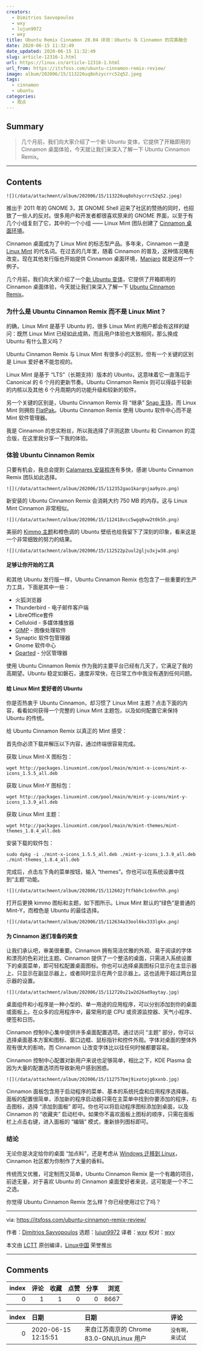 ```yaml
---
creators:
  - Dimitrios Savvopoulos
  - wxy
  - lujun9972
  - wxy
title: Ubuntu Remix Cinnamon 20.04 评测：Ubuntu 与 Cinnamon 的完美融合
date: 2020-06-15 11:32:49
date_updated: 2020-06-15 11:32:49
slug: article-12316-1.html
url: https://linux.cn/article-12316-1.html
url_from: https://itsfoss.com/ubuntu-cinnamon-remix-review/
image: album/202006/15/113226uq8ohzycrrc52q52.jpeg
tags:
  - cinnamon
  - ubuntu
categories:
  - 观点
---
```


## Summary

> 几个月前，我们向大家介绍了一个新 Ubuntu 变体，它提供了开箱即用的 Cinnamon 桌面体验，今天就让我们来深入了解一下 Ubuntu Cinnamon Remix。

***

<!-- more -->

## Contents

`![](/data/attachment/album/202006/15/113226uq8ohzycrrc52q52.jpeg)`

推出于 2011 年的 GNOME 3，其 GNOME Shell 迎来了社区的赞扬的同时，也招致了一些人的反对。很多用户和开发者都很喜欢原来的 GNOME 界面，以至于有几个小组复刻了它，其中的一个小组 —— Linux Mint 团队创建了 [Cinnamon 桌面环境](https://en.wikipedia.org/wiki/Cinnamon_(desktop_environment))。

Cinnamon 桌面成为了 Linux Mint 的标志型产品。多年来，Cinnamon 一直是 [Linux Mint](https://www.linuxmint.com/) 的代名词。在过去的几年里，随着 Cinnamon 的普及，这种情况略有改变。现在其他发行版也开始提供 Cinnamon 桌面环境，[Manjaro](https://manjaro.org/) 就是这样一个例子。

几个月前，我们向大家介绍了一个[新 Ubuntu 变体](https://itsfoss.com/ubuntudde/)，它提供了开箱即用的 Cinnamon 桌面体验，今天就让我们来深入了解一下 [Ubuntu Cinnamon Remix](https://ubuntucinnamon.org/)。

### 为什么是 Ubuntu Cinnamon Remix 而不是 Linux Mint？

的确，Linux Mint 是基于 Ubuntu 的，很多 Linux Mint 的用户都会有这样的疑问：既然 Linux Mint 已经如此成熟，而且用户体验也大致相同，那么换成 Ubuntu 有什么意义吗？

Ubuntu Cinnamon Remix 与 Linux Mint 有很多小的区别，但有一个关键的区别是 Linux 爱好者不能忽视的。

Linux Mint 是基于 “LTS”（长期支持）版本的 Ubuntu，这意味着它一直落后于 Canonical 的 6 个月的更新节奏。Ubuntu Cinnamon Remix 则可以得益于较新的内核以及其他 6 个月周期内的功能升级和较新的软件。

另一个关键的区别是，Ubuntu Cinnamon Remix 将 “继承” [Snap 支持](https://snapcraft.io/)，而 Linux Mint 则拥抱 [FlatPak](https://flatpak.org/)。Ubuntu Cinnamon Remix 使用 Ubuntu 软件中心而不是 Mint 软件管理器。

我是 Cinnamon 的忠实粉丝，所以我选择了评测这款 Ubuntu 和 Cinnamon 的混合版，在这里我分享一下我的体验。

### 体验 Ubuntu Cinnamon Remix

只要有机会，我总会提到 [Calamares 安装程序](https://calamares.io/)有多快，感谢 Ubuntu Cinnamon Remix 团队如此选择。

`![](/data/attachment/album/202006/15/112352gao1kargnjaa9yzo.png)`

新安装的 Ubuntu Cinnamon Remix 会消耗大约 750 MB 的内存。这与 Linux Mint Cinnamon 非常相似。

`![](/data/attachment/album/202006/15/112418vcc5wgq0vw2t0k5h.png)`

美丽的 [Kimmo 主题](https://github.com/Ubuntu-Cinnamon-Remix/kimmo-gtk-theme)和橙色调的 Ubuntu 壁纸也给我留下了深刻的印象，看来这是一个非常细致的努力的结果。

`![](/data/attachment/album/202006/15/112522p2uul2glju3xjw38.png)`

#### 足够让你开始的工具

和其他 Ubuntu 发行版一样，Ubuntu Cinnamon Remix 也包含了一些重要的生产力工具，下面是其中一些：

* 火狐浏览器
* Thunderbird - 电子邮件客户端
* LibreOffice套件
* Celluloid - 多媒体播放器
* [GIMP](https://itsfoss.com/gimp-2-10-release/) - 图像处理软件
* Synaptic 软件包管理器
* Gnome 软件中心
* [Gparted](https://itsfoss.com/gparted/) - 分区管理器

使用 Ubuntu Cinnamon Remix 作为我的主要平台已经有几天了，它满足了我的高期望。Ubuntu 稳定如磐石，速度非常快，在日常工作中我没有遇到任何问题。

#### 给 Linux Mint 爱好者的 Ubuntu

你是否热衷于 Ubuntu Cinnamon，却习惯了 Linux Mint 主题？点击下面的内容，看看如何获得一个完整的 Linux Mint 主题包，以及如何配置它来保持 Ubuntu 的传统。

给 Ubuntu Cinnamon Remix 以真正的 Mint 感受：

首先你必须下载并解压以下内容，通过终端很容易完成。

获取 Linux Mint-X 图标包：

```shell
wget http://packages.linuxmint.com/pool/main/m/mint-x-icons/mint-x-icons_1.5.5_all.deb
```

获取 Linux Mint-Y 图标包：

```shell
wget http://packages.linuxmint.com/pool/main/m/mint-y-icons/mint-y-icons_1.3.9_all.deb
```

获取 Linux Mint 主题：

```shell
wget http://packages.linuxmint.com/pool/main/m/mint-themes/mint-themes_1.8.4_all.deb
```

安装下载的软件包：

```shell
sudo dpkg -i ./mint-x-icons_1.5.5_all.deb ./mint-y-icons_1.3.9_all.deb ./mint-themes_1.8.4_all.deb
```

完成后，点击左下角的菜单按钮，输入 “themes”。你也可以在系统设置中找到“主题”功能。

`![](/data/attachment/album/202006/15/112602jftfkbhc1c6nnfhh.png)`

打开后更换 kimmo 图标和主题，如下图所示。Linux Mint 默认的“绿色”是普通的 Mint-Y，而橙色是 Ubuntu 的最佳选择。

`![](/data/attachment/album/202006/15/112634a33ool6kx333lgkx.png)`

#### 为 Cinnamon 迷们准备的美食

让我们承认吧，审美很重要。Cinnamon 拥有简洁优雅的外观、易于阅读的字体和漂亮的色彩对比主题。Cinnamon 提供了一个整洁的桌面，只需进入系统设置下的桌面菜单，即可轻松配置桌面图标。你也可以选择桌面图标只显示在主显示器上、只显示在副显示器上，或者同时显示在两个显示器上。这也适用于超过两台显示器的设置。

`![](/data/attachment/album/202006/15/112720u21w2d26ad9aytay.jpg)`

桌面组件和小程序是一种小型的、单一用途的应用程序，可以分别添加到你的桌面或面板上。在众多的应用程序中，最常用的是 CPU 或资源监控器、天气小程序、便签和日历。

Cinnamon 控制中心集中提供许多桌面配置选项。通过访问 “主题” 部分，你可以选择桌面基本方案和图标、窗口边框、鼠标指针和控件外观。字体对桌面的整体外观有很大的影响，而 Cinnamon 让改变字体比以往任何时候都要容易。

Cinnamon 控制中心配置对新用户来说也足够简单，相比之下，KDE Plasma 会因为大量的配置选项而导致新用户感到困惑。

`![](/data/attachment/album/202006/15/112757bmj9ixotojg6xxnb.jpg)`

Cinnamon 面板包含用于启动程序的菜单、基本的系统托盘和应用程序选择器。面板的配置很简单，添加新的程序启动器只需在主菜单中找到你要添加的程序，右击图标，选择 “添加到面板” 即可。你也可以将启动程序图标添加到桌面，以及 Cinnamon 的 “收藏夹” 启动栏中。如果你不喜欢面板上图标的顺序，只需在面板栏上点击右键，进入面板的 “编辑” 模式，重新排列图标即可。

### 结论

无论你是决定给你的桌面 “加点料”，还是考虑从 [Windows 迁移到 Linux](https://itsfoss.com/windows-like-linux-distributions/)，Cinnamon 社区都为你制作了大量的香料。

传统而又优雅，可定制而又简单，Ubuntu Cinnamon Remix 是一个有趣的项目，前途无量，对于喜欢 Ubuntu 的 Cinnamon 桌面爱好者来说，这可能是一个不二之选。

你觉得 Ubuntu Cinnamon Remix 怎么样？你已经使用过它了吗？

---

via: <https://itsfoss.com/ubuntu-cinnamon-remix-review/>

作者：[Dimitrios Savvopoulos](https://itsfoss.com/author/dimitrios/) 选题：[lujun9972](https://github.com/lujun9972) 译者：[wxy](https://github.com/wxy) 校对：[wxy](https://github.com/wxy)

本文由 [LCTT](https://github.com/LCTT/TranslateProject) 原创编译，[Linux中国](https://linux.cn/) 荣誉推出

***

## Comments


|   index |   评论 |   收藏 |   点赞 |   分享 |   浏览 |
|--------:|-------:|-------:|-------:|-------:|-------:|
|       0 |      1 |      1 |      0 |      0 |   8667 |

|   index | 日期                | 日期                                      | 评论             |
|--------:|:--------------------|:------------------------------------------|:-----------------|
|       0 | 2020-06-15 12:15:51 | 来自江苏南京的 Chrome 83.0-GNU/Linux 用户 | `没有啊，来试试` |
